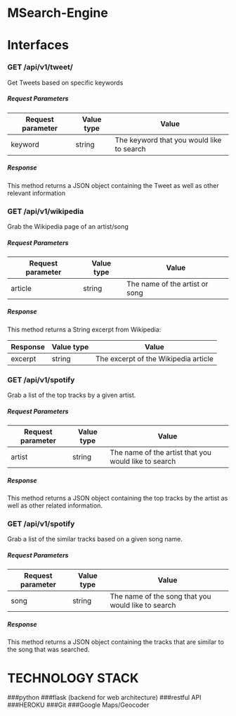 # MSearch-Engine
# Interfaces

### GET /api/v1/tweet/

Get Tweets based on specific keywords

##### Request Parameters

Request parameter | Value type | Value
---|---|---
keyword | string | The keyword that you would like to search

##### Response

This method returns a JSON object containing the Tweet as well as other relevant information

### GET /api/v1/wikipedia

Grab the Wikipedia page of an artist/song

##### Request Parameters

Request parameter | Value type | Value
---|---|---
article | string | The name of the artist or song

##### Response

This method returns a String excerpt from Wikipedia:

Response | Value type | Value
---|---|---
excerpt | string | The excerpt of the Wikipedia article

### GET /api/v1/spotify

Grab a list of the top tracks by a given artist.

##### Request Parameters

Request parameter | Value type | Value
---|---|---
artist | string | The name of the artist that you would like to search

##### Response

This method returns a JSON object containing the top tracks by the artist as well as other related information.

### GET /api/v1/spotify

Grab a list of the similar tracks based on a given song name.

##### Request Parameters

Request parameter | Value type | Value
---|---|---
song | string | The name of the song that you would like to search

##### Response

This method returns a JSON object containing the tracks that are similar to the song that was searched.

# TECHNOLOGY STACK
###python
###flask (backend for web architecture)
###restful API
###HEROKU
###Git
###Google Maps/Geocoder
